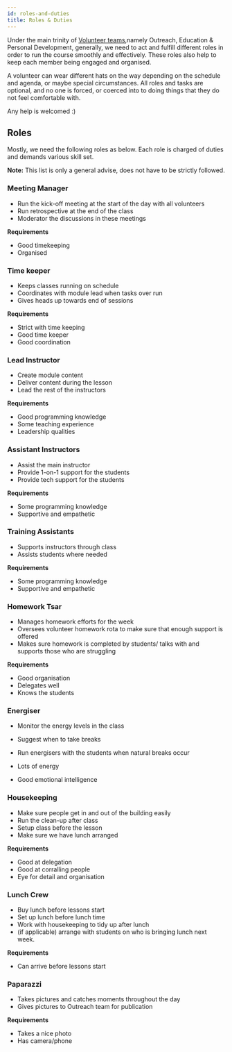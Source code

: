 ```yaml
---
id: roles-and-duties
title: Roles & Duties
---
```


Under the main trinity of [Volunteer teams](volunteers/teams.md),namely Outreach, Education & Personal Development,
generally, we need to act and fulfill different roles in order to run the course smoothly and effectively.
These roles also help to keep each member being engaged and organised.

A volunteer can wear different hats on the way depending on the schedule and agenda, or maybe special circumstances.
All roles and tasks are optional, and no one is forced, or coerced into to doing things that they do not feel comfortable with.

Any help is welcomed :) 

## Roles
Mostly, we need the following roles as below.
Each role is charged of duties and demands various skill set.

**Note:** This list is only a general advise, does not have to be strictly followed.

### Meeting Manager
 - Run the kick-off meeting at the start of the day with all volunteers
 - Run retrospective at the end of the class
 - Moderator the discussions in these meetings

**Requirements**
 - Good timekeeping
 - Organised

### Time keeper
 - Keeps classes running on schedule
 - Coordinates with module lead when tasks over run
 - Gives heads up towards end of sessions

**Requirements**
 - Strict with time keeping
 - Good time keeper
 - Good coordination

### Lead Instructor
 - Create module content
 - Deliver content during the lesson
 - Lead the rest of the instructors

**Requirements**
 - Good programming knowledge
 - Some teaching experience
 - Leadership qualities

### Assistant Instructors
 - Assist the main instructor
 - Provide 1-on-1 support for the students
 - Provide tech support for the students

**Requirements**
 - Some programming knowledge
 - Supportive and empathetic

### Training Assistants
 - Supports instructors through class 
 - Assists students where needed

**Requirements**
 - Some programming knowledge
 - Supportive and empathetic

### Homework Tsar
 - Manages homework efforts for the week
 - Oversees volunteer homework rota to make sure that enough support is offered
 - Makes sure homework is completed by students/ talks with and supports those who are struggling

**Requirements**
 - Good organisation
 - Delegates well
 - Knows the students

### Energiser
 - Monitor the energy levels in the class
 - Suggest when to take breaks 
 - Run energisers with the students when natural breaks occur

 - Lots of energy
 - Good emotional intelligence

### Housekeeping
 - Make sure people get in and out of the building easily
 - Run the clean-up after class
 - Setup class before the lesson
 - Make sure we have lunch arranged

**Requirements**
 - Good at delegation
 - Good at corralling people
 - Eye for detail and organisation

### Lunch Crew
 - Buy lunch before lessons start
 - Set up lunch before lunch time	
 - Work with housekeeping to tidy up after lunch
 - (if applicable) arrange with students on who is bringing lunch next week.

**Requirements**
 - Can arrive before lessons start

### Paparazzi
 - Takes pictures and catches moments throughout the day
 - Gives pictures to Outreach team for publication

**Requirements**
 - Takes a nice photo
 - Has camera/phone
